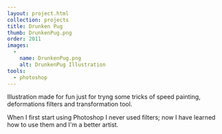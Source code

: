 ```yaml
---
layout: project.html
collection: projects
title: Drunken Pug
thumb: DrunkenPug.png
order: 2011
images:
  -
    name: DrunkenPug.png
    alt: DrunkenPug Illustration
tools:
  - photoshop
---
```


Illustration made for fun just for tryng some tricks of speed painting, deformations filters and transformation tool.

When I first start using Photoshop I never used filters; now I have learned how to use them and I'm a better artist.
